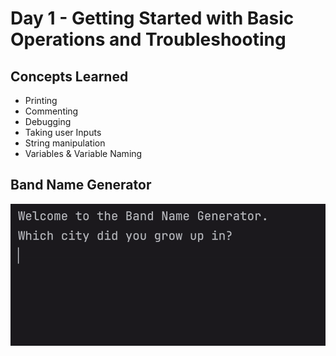 # Day 1 - Getting Started with Basic Operations and Troubleshooting
## Concepts Learned
- Printing
- Commenting
- Debugging
- Taking user Inputs
- String manipulation
- Variables & Variable Naming
## Band Name Generator
![Day 001 Code Demo](../gifs/Day001.gif)
